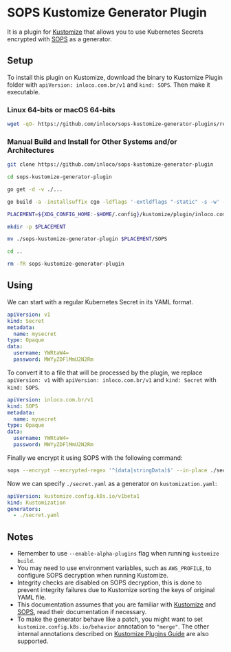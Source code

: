# SOPS Kustomize Generator Plugin

It is a plugin for [Kustomize](https://github.com/kubernetes-sigs/kustomize) that allows you to use Kubernetes Secrets encrypted with [SOPS](https://github.com/mozilla/sops) as a generator.

## Setup

To install this plugin on Kustomize, download the binary to Kustomize Plugin folder with `apiVersion: inloco.com.br/v1` and `kind: SOPS`. Then make it executable.

### Linux 64-bits or macOS 64-bits

```bash
wget -qO- https://github.com/inloco/sops-kustomize-generator-plugins/releases/download/v1.1.2/install.sh | sh
```

### Manual Build and Install for Other Systems and/or Architectures

```bash
git clone https://github.com/inloco/sops-kustomize-generator-plugin

cd sops-kustomize-generator-plugin

go get -d -v ./...

go build -a -installsuffix cgo -ldflags '-extldflags "-static" -s -w' -tags netgo -v ./...

PLACEMENT=${XDG_CONFIG_HOME:-$HOME/.config}/kustomize/plugin/inloco.com.br/v1/sops

mkdir -p $PLACEMENT

mv ./sops-kustomize-generator-plugin $PLACEMENT/SOPS

cd ..

rm -fR sops-kustomize-generator-plugin
```

## Using

We can start with a regular Kubernetes Secret in its YAML format.

```yaml
apiVersion: v1
kind: Secret
metadata:
  name: mysecret
type: Opaque
data:
  username: YWRtaW4=
  password: MWYyZDFlMmU2N2Rm
```

To convert it to a file that will be processed by the plugin, we replace `apiVersion: v1` with `apiVersion: inloco.com.br/v1` and `kind: Secret` with `kind: SOPS`.

```yaml
apiVersion: inloco.com.br/v1
kind: SOPS
metadata:
  name: mysecret
type: Opaque
data:
  username: YWRtaW4=
  password: MWYyZDFlMmU2N2Rm
```

Finally we encrypt it using SOPS with the following command:

```bash
sops --encrypt --encrypted-regex '^(data|stringData)$' --in-place ./secret.yaml
```

Now we can specify `./secret.yaml` as a generator on `kustomization.yaml`:

```yaml
apiVersion: kustomize.config.k8s.io/v1beta1
kind: Kustomization
generators:
  - ./secret.yaml
```

## Notes

- Remember to use `--enable-alpha-plugins` flag when running `kustomize build`.
- You may need to use environment variables, such as `AWS_PROFILE`, to configure SOPS decryption when running Kustomize.
- Integrity checks are disabled on SOPS decryption, this is done to prevent integrity failures due to Kustomize sorting the keys of original YAML file.
- This documentation assumes that you are familiar with [Kustomize](https://github.com/kubernetes-sigs/kustomize) and [SOPS](https://github.com/mozilla/sops), read their documentation if necessary.
- To make the generator behave like a patch, you might want to set `kustomize.config.k8s.io/behavior` annotation to `"merge"`. The other internal annotations described on [Kustomize Plugins Guide](https://kubernetes-sigs.github.io/kustomize/guides/plugins/#generator-options) are also supported.
